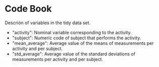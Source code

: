 # Code Book
Descrión of variables in the tidy data set.
- "activity": Nominal variable corresponding to the activity.
- "subject": Numeric code of subject that performs the activity.
- "mean_average": Average value of the means of measurements per activity and per subject.
- "std_average": Average value of the standard deviations of measurements per activity and per subject.
